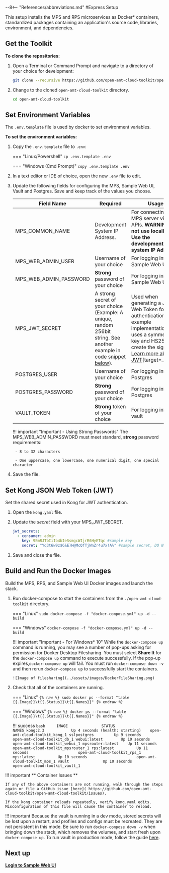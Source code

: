 --8<-- "References/abbreviations.md"
#Express Setup

This setup installs the MPS and RPS microservices as Docker* containers, standardized packages containing an application's source code, libraries, environment, and dependencies. 

## Get the Toolkit

**To clone the repositories:**

1. Open a Terminal or Command Prompt and navigate to a directory of your choice for development:

    ``` bash
    git clone --recursive https://github.com/open-amt-cloud-toolkit/open-amt-cloud-toolkit --branch v{{ baseClone.version }}
    ```
  
2. Change to the cloned `open-amt-cloud-toolkit` directory.
    ``` bash
    cd open-amt-cloud-toolkit
    ```

## Set Environment Variables  

The  `.env.template` file is used by docker to set environment variables.

**To set the environment variables:**

1. Copy the `.env.template` file to `.env`:

    === "Linux/Powershell"
        ```
        cp .env.template .env
        ```
    
    === "Windows (Cmd Prompt)"
        ```
        copy .env.template .env
        ```

2. In a text editor or IDE of choice, open the new `.env` file to edit.

3. Update the following fields for configuring the MPS, Sample Web UI, Vault and Postgres. Save and keep track of the values you choose.

    | Field Name | Required | Usage |
    | -------------          | ------------------ | ------------ |
    | MPS_COMMON_NAME        | Development System IP Address. | For connecting to MPS server via UI or APIs. **WARNING: Do not use localhost. Use the development system IP Address.**|
    | MPS_WEB_ADMIN_USER     | Username of your choice            | For logging into the Sample Web UI |
    | MPS_WEB_ADMIN_PASSWORD | **Strong** password of your choice | For logging into the Sample Web UI |
    | MPS_JWT_SECRET         | A strong secret of your choice (Example: A unique, random 256bit string. See another example in [code snippet below](./#set-kong-json-web-token-jwt)).    | Used when generating a JSON Web Token for authentication. This example implementation uses a symmetrical key and HS256 to create the signature. [Learn more about JWT](https://jwt.io/introduction){target=_blank}.|
    | POSTGRES_USER          | Username of your choice            | For logging into the Postgres |
    | POSTGRES_PASSWORD      | **Strong** password of your choice | For logging into the Postgres |
    | VAULT_TOKEN            | **Strong** token of your choice    | For logging into the vault |

    !!! important "Important - Using Strong Passwords"
        The MPS_WEB_ADMIN_PASSWORD must meet standard, **strong** password requirements:

        - 8 to 32 characters

        - One uppercase, one lowercase, one numerical digit, one special character

4. Save the file.

## Set Kong JSON Web Token (JWT)

Set the shared secret used in Kong for JWT authentication.

1. Open the `kong.yaml` file.

2. Update the *secret* field with your MPS_JWT_SECRET.

    ``` yaml hl_lines="4"
    jwt_secrets:
      - consumer: admin
        key: 9EmRJTbIiIb4bIeSsmgcWIjrR6HyETqc #sample key
        secret: "Yq3t6w9z$C&E)H@McQfTjWnZr4u7x!A%" #sample secret, DO NOT use for production
    ```

3. Save and close the file.


## <a name="Builddockerimages"></a>Build and Run the Docker Images

Build the MPS, RPS, and Sample Web UI Docker images and launch the stack.


1.  Run docker-compose to start the containers from the `./open-amt-cloud-toolkit` directory.
    
    === "Linux"
        ```
        sudo docker-compose -f "docker-compose.yml" up -d --build
        ```
    
    === "Windows"
        ```
        docker-compose -f "docker-compose.yml" up -d --build
        ```
    
    !!! important "Important - For Windows* 10"
        While the `docker-compose up` command is running, you may see a number of pop-ups asking for permission for Docker Desktop Filesharing. You must select **Share It** for the `docker-compose up` command to execute successfully.  If the pop-up expires,`docker-compose up` will fail.  You must run `docker-compose down -v` and then rerun `docker-compose up` to successfully start the containers.

        ![Image of filesharing](../assets/images/DockerFileSharing.png)


2. Check that all of the containers are running.

    
    === "Linux"
        ```
        {% raw %}
        sudo docker ps --format "table {{.Image}}\t{{.Status}}\t{{.Names}}"
        {% endraw %}
        ```
    
    === "Windows"
        ```
        {% raw %}
        docker ps --format "table {{.Image}}\t{{.Status}}\t{{.Names}}"
        {% endraw %}
        ```
    
    !!! success
        ``` bash    
        IMAGE               STATUS                             NAMES
        kong:2.3            Up 4 seconds (health: starting)    open-amt-cloud-toolkit_kong_1
        sslpostgres         Up 9 seconds                       open-amt-cloud-toolkit_db_1
        webui:latest        Up 10 seconds                      open-amt-cloud-toolkit_webui_1
        mpsrouter:latest    Up 11 seconds                      open-amt-cloud-toolkit_mpsrouter_1
        rps:latest          Up 11 seconds                      open-amt-cloud-toolkit_rps_1
        mps:latest          Up 10 seconds                      open-amt-cloud-toolkit_mps_1
        vault               Up 10 seconds                      open-amt-cloud-toolkit_vault_1
        ```

  
!!! important 
    ** Container Issues **

    If any of the above containers are not running, walk through the steps again or file a GitHub issue [here]( https://github.com/open-amt-cloud-toolkit/open-amt-cloud-toolkit/issues).

    If the kong container reloads repeatedly, verify kong.yaml edits. Misconfiguration of this file will cause the container to reload.

!!! important
    Because the vault is running in a dev mode, stored secrets will be lost upon a restart, and profiles and configs must be recreated. They are not persistent in this mode. Be sure to run `docker-compose down -v` when bringing down the stack, which removes the volumes, and start fresh upon `docker-compose up`.  To run vault in production mode, follow the guide [here](./dockerLocal_prodVault.md).

    

## Next up
[**Login to Sample Web UI**](../General/loginToRPS.md)

